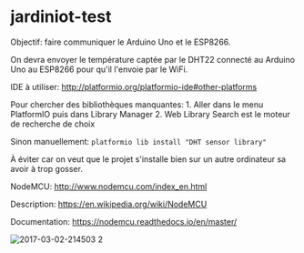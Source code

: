 # jardiniot-test

Objectif: faire communiquer le Arduino Uno et le ESP8266. 

On devra envoyer le température captée par le DHT22 connecté au Arduino Uno au ESP8266 pour qu'il l'envoie par le WiFi. 

IDE à utiliser: http://platformio.org/platformio-ide#other-platforms

Pour chercher des bibliothèques manquantes:
	1. Aller dans le menu PlatformIO puis dans Library Manager
	2. Web Library Search est le moteur de recherche de choix

Sinon manuellement: `platformio lib install "DHT sensor library"`

À éviter car on veut que le projet s'installe bien sur un autre ordinateur sa avoir à trop gosser. 


NodeMCU: http://www.nodemcu.com/index_en.html

Description: https://en.wikipedia.org/wiki/NodeMCU

Documentation: https://nodemcu.readthedocs.io/en/master/

![2017-03-02-214503 2](https://cloud.githubusercontent.com/assets/6194072/23536579/d562b726-ff93-11e6-8868-f21fe216f864.jpg)





